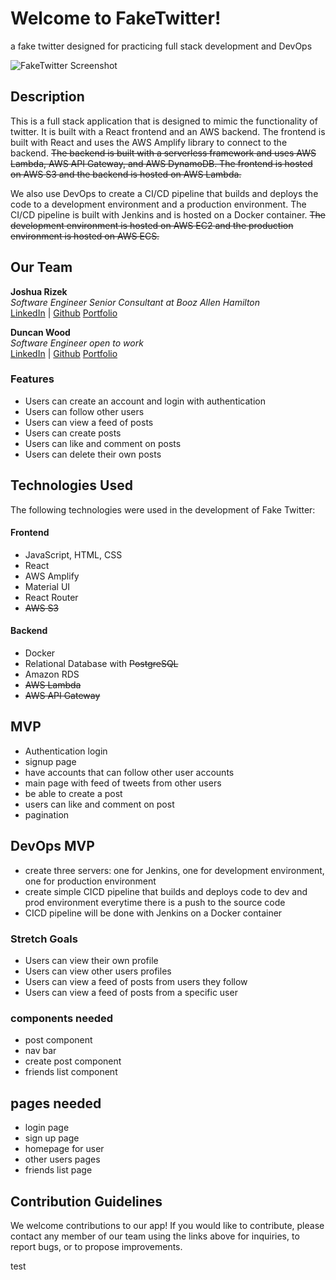 # Welcome to FakeTwitter!

a fake twitter designed for practicing full stack development and DevOps

![FakeTwitter Screenshot](./fake-twitter/src/assets/app-demo.gif)

## Description

This is a full stack application that is designed to mimic the functionality of twitter. It is built with a React frontend and an AWS backend. The frontend is built with React and uses the AWS Amplify library to connect to the backend. ~~The backend is built with a serverless framework and uses AWS Lambda, AWS API Gateway, and AWS DynamoDB. The frontend is hosted on AWS S3 and the backend is hosted on AWS Lambda.~~

We also use DevOps to create a CI/CD pipeline that builds and deploys the code to a development environment and a production environment. The CI/CD pipeline is built with Jenkins and is hosted on a Docker container. ~~The development environment is hosted on AWS EC2 and the production environment is hosted on AWS ECS.~~

## Our Team

**Joshua Rizek**<br/>
_Software Engineer Senior Consultant at Booz Allen Hamilton_<br/>
[LinkedIn](https://www.linkedin.com/in/joshua-rizek-1a6a28199/) |
[Github](https://github.com/rizekj12)
[Portfolio](https://joshuarizek.netlify.app/)
<br/>

**Duncan Wood**<br/>
_Software Engineer open to work_<br/>
[LinkedIn](https://www.linkedin.com/in/duncanwoodpro/) |
[Github](https://github.com/Duncan-Wood)
[Portfolio](https://duncanwoodpro.netlify.app/)

### Features

- Users can create an account and login with authentication
- Users can follow other users
- Users can view a feed of posts
- Users can create posts
- Users can like and comment on posts
- Users can delete their own posts

## Technologies Used

The following technologies were used in the development of Fake Twitter:

#### Frontend

- JavaScript, HTML, CSS
- React
- AWS Amplify
- Material UI
- React Router
- ~~AWS S3~~

#### Backend

- Docker
- Relational Database with ~~PostgreSQL~~
- Amazon RDS
- ~~AWS Lambda~~
- ~~AWS API Gateway~~

## MVP

- Authentication login
- signup page
- have accounts that can follow other user accounts
- main page with feed of tweets from other users
- be able to create a post
- users can like and comment on post
- pagination

## DevOps MVP

- create three servers: one for Jenkins, one for development environment, one for production environment
- create simple CICD pipeline that builds and deploys code to dev and prod environment everytime there is a push to the source code
- CICD pipeline will be done with Jenkins on a Docker container

### Stretch Goals

- Users can view their own profile
- Users can view other users profiles
- Users can view a feed of posts from users they follow
- Users can view a feed of posts from a specific user

### components needed

- post component
- nav bar
- create post component
- friends list component

## pages needed

- login page
- sign up page
- homepage for user
- other users pages
- friends list page

## Contribution Guidelines

We welcome contributions to our app! If you would like to contribute, please contact any member of our team using the links above for inquiries, to report bugs, or to propose improvements.

test
